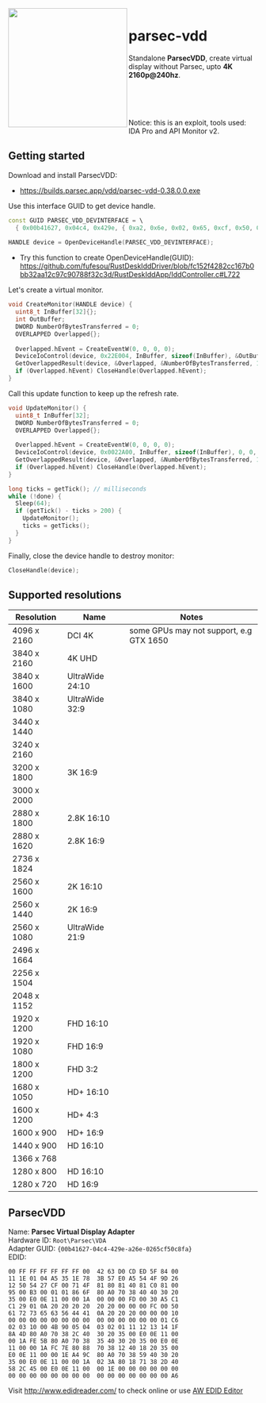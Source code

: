 <img align="left" src="https://encrypted-tbn0.gstatic.com/images?q=tbn:ANd9GcSxBsVvpMSFpgenJxcoNf9IYCxhAL9EbkFPYMsJV3BMoHFfLKE9ZBJiZDHtcTACUyr2PsA&usqp=CAU" width="240px">

# parsec-vdd
Standalone **ParsecVDD**, create virtual display without Parsec, upto **4K 2160p@240hz**.<br>

<br>
<br>
<br>

Notice: this is an exploit, tools used: IDA Pro and API Monitor v2.

## Getting started

Download and install ParsecVDD:
- https://builds.parsec.app/vdd/parsec-vdd-0.38.0.0.exe

Use this interface GUID to get device handle.
```cpp
const GUID PARSEC_VDD_DEVINTERFACE = \
  { 0x00b41627, 0x04c4, 0x429e, { 0xa2, 0x6e, 0x02, 0x65, 0xcf, 0x50, 0xc8, 0xfa } };
  
HANDLE device = OpenDeviceHandle(PARSEC_VDD_DEVINTERFACE);
```

- Try this function to create OpenDeviceHandle(GUID): https://github.com/fufesou/RustDeskIddDriver/blob/fc152f4282cc167b0bb32aa12c97c90788f32c3d/RustDeskIddApp/IddController.c#L722

Let's create a virtual monitor.
```cpp
void CreateMonitor(HANDLE device) {
  uint8_t InBuffer[32]{};
  int OutBuffer;
  DWORD NumberOfBytesTransferred = 0;
  OVERLAPPED Overlapped{};
  
  Overlapped.hEvent = CreateEventW(0, 0, 0, 0);
  DeviceIoControl(device, 0x22E004, InBuffer, sizeof(InBuffer), &OutBuffer, sizeof(OutBuffer), 0, &Overlapped);
  GetOverlappedResult(device, &Overlapped, &NumberOfBytesTransferred, 1);
  if (Overlapped.hEvent) CloseHandle(Overlapped.hEvent);
}
```

Call this update function to keep up the refresh rate.

```cpp
void UpdateMonitor() {
  uint8_t InBuffer[32];
  DWORD NumberOfBytesTransferred = 0;
  OVERLAPPED Overlapped{};
  
  Overlapped.hEvent = CreateEventW(0, 0, 0, 0);
  DeviceIoControl(device, 0x0022A00, InBuffer, sizeof(InBuffer), 0, 0, 0, &Overlapped);
  GetOverlappedResult(device, &Overlapped, &NumberOfBytesTransferred, 1);
  if (Overlapped.hEvent) CloseHandle(Overlapped.hEvent);
}

long ticks = getTick(); // milliseconds
while (!done) {
  Sleep(64);
  if (getTick() - ticks > 200) {
    UpdateMonitor();
    ticks = getTicks();
  }
}
```

Finally, close the device handle to destroy monitor:

```cpp
CloseHandle(device);
```

## Supported resolutions

|Resolution | Name | Notes
|-|-|-
|4096 x 2160|		DCI 4K | some GPUs may not support, e.g GTX 1650
|3840 x 2160|		4K UHD
|3840 x 1600|		UltraWide 24:10
|3840 x 1080|		UltraWide 32:9
|3440 x 1440|		
|3240 x 2160|
|3200 x 1800|		3K 16:9
|3000 x 2000|
|2880 x 1800|		2.8K 16:10
|2880 x 1620|		2.8K 16:9
|2736 x 1824|
|2560 x 1600|		2K 16:10
|2560 x 1440|		2K 16:9
|2560 x 1080|		UltraWide 21:9
|2496 x 1664|
|2256 x 1504|
|2048 x 1152|		
|1920 x 1200|		FHD 16:10
|1920 x 1080|		FHD 16:9
|1800 x 1200|		FHD 3:2
|1680 x 1050|		HD+ 16:10
|1600 x 1200|		HD+ 4:3
|1600 x 900|		HD+ 16:9
|1440 x 900|		HD 16:10
|1366 x 768|
|1280 x 800|      HD 16:10
|1280 x 720|  	HD 16:9

## ParsecVDD

Name: **Parsec Virtual Display Adapter**<br>
Hardware ID: `Root\Parsec\VDA`<br>
Adapter GUID: `{00b41627-04c4-429e-a26e-0265cf50c8fa}`<br>
EDID:
```
00 FF FF FF FF FF FF 00  42 63 D0 CD ED 5F 84 00
11 1E 01 04 A5 35 1E 78  3B 57 E0 A5 54 4F 9D 26
12 50 54 27 CF 00 71 4F  81 80 81 40 81 C0 81 00
95 00 B3 00 01 01 86 6F  80 A0 70 38 40 40 30 20
35 00 E0 0E 11 00 00 1A  00 00 00 FD 00 30 A5 C1
C1 29 01 0A 20 20 20 20  20 20 00 00 00 FC 00 50
61 72 73 65 63 56 44 41  0A 20 20 20 00 00 00 10
00 00 00 00 00 00 00 00  00 00 00 00 00 00 01 C6
02 03 10 00 4B 90 05 04  03 02 01 11 12 13 14 1F
8A 4D 80 A0 70 38 2C 40  30 20 35 00 E0 0E 11 00
00 1A FE 5B 80 A0 70 38  35 40 30 20 35 00 E0 0E
11 00 00 1A FC 7E 80 88  70 38 12 40 18 20 35 00
E0 0E 11 00 00 1E A4 9C  80 A0 70 38 59 40 30 20
35 00 E0 0E 11 00 00 1A  02 3A 80 18 71 38 2D 40
58 2C 45 00 E0 0E 11 00  00 1E 00 00 00 00 00 00
00 00 00 00 00 00 00 00  00 00 00 00 00 00 00 A6
```

Visit http://www.edidreader.com/ to check online or use [AW EDID Editor](https://www.analogway.com/apac/products/software-tools/aw-edid-editor/)
